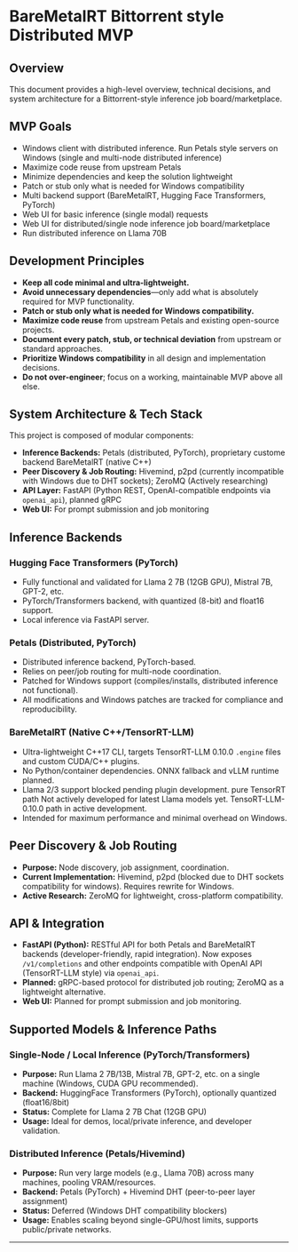# BareMetalRT Bittorrent style Distributed MVP

## Overview
This document provides a high-level overview, technical decisions, and system architecture for a Bittorrent-style inference job board/marketplace.

## MVP Goals

- Windows client with distributed inference. Run Petals style servers on Windows (single and multi-node distributed inference)
- Maximize code reuse from upstream Petals
- Minimize dependencies and keep the solution lightweight
- Patch or stub only what is needed for Windows compatibility
- Multi backend support (BareMetalRT, Hugging Face Transformers, PyTorch)
- Web UI for basic inference (single modal) requests
- Web UI for distributed/single node inference job board/marketplace
- Run distributed inference on Llama 70B

## Development Principles

- **Keep all code minimal and ultra-lightweight.**
- **Avoid unnecessary dependencies**—only add what is absolutely required for MVP functionality.
- **Patch or stub only what is needed for Windows compatibility.**
- **Maximize code reuse** from upstream Petals and existing open-source projects.
- **Document every patch, stub, or technical deviation** from upstream or standard approaches.
- **Prioritize Windows compatibility** in all design and implementation decisions.
- **Do not over-engineer**; focus on a working, maintainable MVP above all else.

## System Architecture & Tech Stack

This project is composed of modular components:
- **Inference Backends:** Petals (distributed, PyTorch), proprietary custome backend BareMetalRT (native C++)
- **Peer Discovery & Job Routing:** Hivemind, p2pd (currently incompatible with Windows due to DHT sockets); ZeroMQ (Actively researching)
- **API Layer:** FastAPI (Python REST, OpenAI-compatible endpoints via `openai_api`), planned gRPC
- **Web UI:** For prompt submission and job monitoring

## Inference Backends

### Hugging Face Transformers (PyTorch)
- Fully functional and validated for Llama 2 7B (12GB GPU), Mistral 7B, GPT-2, etc.
- PyTorch/Transformers backend, with quantized (8-bit) and float16 support.
- Local inference via FastAPI server.

### Petals (Distributed, PyTorch)
- Distributed inference backend, PyTorch-based.
- Relies on peer/job routing for multi-node coordination.
- Patched for Windows support (compiles/installs, distributed inference not functional).
- All modifications and Windows patches are tracked for compliance and reproducibility.

### BareMetalRT (Native C++/TensorRT-LLM)
- Ultra-lightweight C++17 CLI, targets TensorRT-LLM 0.10.0 `.engine` files and custom CUDA/C++ plugins.
- No Python/container dependencies. ONNX fallback and vLLM runtime planned.
- Llama 2/3 support blocked pending plugin development. pure TensorRT path Not actively developed for latest Llama models yet. TensoRT-LLM-0.10.0 path in active development.
- Intended for maximum performance and minimal overhead on Windows.

## Peer Discovery & Job Routing

- **Purpose:** Node discovery, job assignment, coordination.
- **Current Implementation:** Hivemind, p2pd (blocked due to DHT sockets compatibility for windows). Requires rewrite for Windows.
- **Active Research:** ZeroMQ for lightweight, cross-platform compatibility.

## API & Integration

- **FastAPI (Python):** RESTful API for both Petals and BareMetalRT backends (developer-friendly, rapid integration). Now exposes `/v1/completions` and other endpoints compatible with OpenAI API (TensorRT-LLM style) via `openai_api`.
- **Planned:** gRPC-based protocol for distributed job routing; ZeroMQ as a lightweight alternative.
- **Web UI:** Planned for prompt submission and job monitoring.

## Supported Models & Inference Paths

### Single-Node / Local Inference (PyTorch/Transformers)
- **Purpose:** Run Llama 2 7B/13B, Mistral 7B, GPT-2, etc. on a single machine (Windows, CUDA GPU recommended).
- **Backend:** HuggingFace Transformers (PyTorch), optionally quantized (float16/8bit)
- **Status:** Complete for Llama 2 7B Chat (12GB GPU)
- **Usage:** Ideal for demos, local/private inference, and developer validation.

### Distributed Inference (Petals/Hivemind)
- **Purpose:** Run very large models (e.g., Llama 70B) across many machines, pooling VRAM/resources.
- **Backend:** Petals (PyTorch) + Hivemind DHT (peer-to-peer layer assignment)
- **Status:** Deferred (Windows DHT compatibility blockers)
- **Usage:** Enables scaling beyond single-GPU/host limits, supports public/private networks.

---

